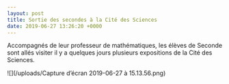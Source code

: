 ```yaml
---
layout: post
title: Sortie des secondes à la Cité des Sciences
date: 2019-06-27 13:26:20 +0000
---
```

Accompagnés de leur professeur de mathématiques, les élèves de Seconde sont allés visiter il y a quelques jours plusieurs expositions de la Cité des Sciences. 

![](/uploads/Capture d’écran 2019-06-27 à 15.13.56.png)
